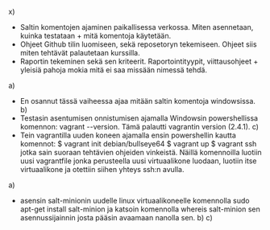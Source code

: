 x) 
- Saltin komentojen ajaminen paikallisessa verkossa. Miten asennetaan, kuinka testataan + mitä komentoja käytetään.
- Ohjeet Github tilin luomiseen, sekä reposetoryn tekemiseen. Ohjeet siis miten tehtävät palautetaan kurssilla.
- Raportin tekeminen sekä sen kriteerit. Raportointityypit, viittausohjeet + yleisiä pahoja mokia mitä ei saa missään nimessä tehdä.

a)
- En osannut tässä vaiheessa ajaa mitään saltin komentoja windowsissa.
b)
- Testasin asentumisen onnistumisen ajamalla Windowsin powershellissa komennon: vagrant --version. Tämä palautti vagrantin version (2.4.1).
c)
- Tein vagrantilla uuden koneen ajamalla ensin powershellin kautta komennot: $ vagrant init debian/bullseye64 $ vagrant up $ vagrant ssh jotka sain suoraan tehtävien ohjeiden vinkeistä. Näillä komennoilla luotiin uusi vagrantfile jonka perusteella uusi virtuaalikone luodaan, luotiin itse virtuaalikone ja otettiin siihen yhteys ssh:n avulla. 

a) 
- asensin salt-minionin uudelle linux virtuaalikoneelle komennolla sudo apt-get install salt-minion ja katsoin komennolla whereis salt-minion sen asennussijainnin josta pääsin avaamaan nanolla sen.
b)
c)

